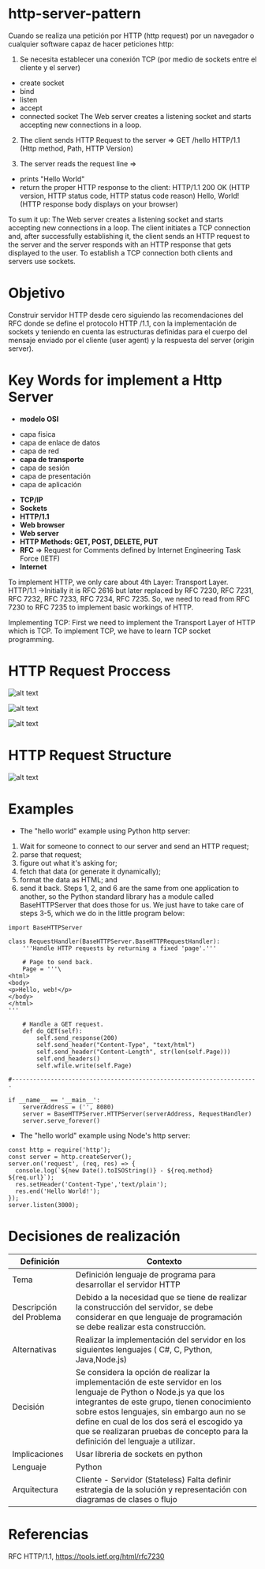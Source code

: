 # http-server-pattern

Cuando se realiza una petición por HTTP (http request) por un navegador o cualquier software capaz de hacer peticiones http:
1. Se necesita establecer una conexión TCP (por medio de sockets entre el cliente y el server)
  - create socket
  - bind
  - listen
  - accept
  - connected socket
  The Web server creates a listening socket and starts accepting new connections in a loop. 
 
 2. The client sends HTTP Request to the server =>
  GET    /hello   HTTP/1.1
  (Http method,   Path,  HTTP Version)
 
 3. The server reads the request line =>
   - prints "Hello World"
   - return the proper HTTP response to the client:
     HTTP/1.1  200   OK (HTTP version, HTTP status code, HTTP status code reason) 
	 Hello, World!  (HTTP response body displays on your browser)

To sum it up: The Web server creates a listening socket and starts accepting new connections in a loop. 
The client initiates a TCP connection and, after successfully establishing it, 
the client sends an HTTP request to the server and the server responds with an HTTP response that gets displayed to the user.
To establish a TCP connection both clients and servers use sockets.

# Objetivo
Construir servidor HTTP desde cero siguiendo las recomendaciones del RFC donde se define el protocolo HTTP /1.1, con la implementación de sockets y teniendo en cuenta las estructuras definidas para el cuerpo del mensaje enviado por el cliente (user agent) y la respuesta del server (origin server).

# Key Words for implement a Http Server

* **modelo OSI**
 - capa fisica
 - capa de enlace de datos
 - capa de red
 - **capa de transporte**
 - capa de sesión
 - capa de presentación
 - capa de aplicación

* **TCP/IP**
* **Sockets**
* **HTTP/1.1**
* **Web browser**
* **Web server**
* **HTTP Methods: GET, POST, DELETE, PUT**
* **RFC** => Request for Comments defined by Internet Engineering Task Force (IETF)  
* **Internet**


To implement HTTP, we only care about 4th Layer: Transport Layer.
HTTP/1.1 →Initially it is RFC 2616 but later replaced by RFC 7230, RFC 7231, RFC 7232, RFC 7233, RFC 7234, RFC 7235. So, we need to read from RFC 7230 to RFC 7235 to implement basic workings of HTTP.

Implementing TCP:
First we need to implement the Transport Layer of HTTP which is TCP.
To implement TCP, we have to learn TCP socket programming.

# HTTP Request Proccess
![alt text](http://www.aosabook.org/en/500L/web-server-images/http-cycle.png)

![alt text](https://cdn-images-1.medium.com/max/1000/1*JSnJtHpU7cWUnWIgGupu7w.png)

![alt text](https://ruslanspivak.com/lsbaws-part1/LSBAWS_HTTP_response_anatomy.png)

# HTTP Request Structure

![alt text](https://cdn-images-1.medium.com/max/1000/1*Yqq-60D9mD4NVuhFd4IoFg.png)

# Examples
- The "hello world" example using Python http server:
1. Wait for someone to connect to our server and send an HTTP request;
2. parse that request;
3. figure out what it's asking for;
4. fetch that data (or generate it dynamically);
5. format the data as HTML; and
6. send it back.
Steps 1, 2, and 6 are the same from one application to another, so the Python standard library has a module called BaseHTTPServer that does those for us. We just have to take care of steps 3-5, which we do in the little program below:

```
import BaseHTTPServer

class RequestHandler(BaseHTTPServer.BaseHTTPRequestHandler):
    '''Handle HTTP requests by returning a fixed 'page'.'''

    # Page to send back.
    Page = '''\
<html>
<body>
<p>Hello, web!</p>
</body>
</html>
'''

    # Handle a GET request.
    def do_GET(self):
        self.send_response(200)
        self.send_header("Content-Type", "text/html")
        self.send_header("Content-Length", str(len(self.Page)))
        self.end_headers()
        self.wfile.write(self.Page)

#----------------------------------------------------------------------

if __name__ == '__main__':
    serverAddress = ('', 8080)
    server = BaseHTTPServer.HTTPServer(serverAddress, RequestHandler)
    server.serve_forever()
```    

- The "hello world" example using Node's http server:
```
const http = require('http');
const server = http.createServer();
server.on('request', (req, res) => {
  console.log(`${new Date().toISOString()} - ${req.method} ${req.url}`);
  res.setHeader('Content-Type','text/plain');
  res.end('Hello World!');
});
server.listen(3000);
```
# Decisiones de realización

| Definición | Contexto |
| ------ | ------ |
| Tema | Definición lenguaje de programa para desarrollar el servidor HTTP|
| Descripción del Problema | Debido a la necesidad que se tiene de realizar la construcción del servidor, se debe considerar en que lenguaje de programación se debe realizar esta construcción.  |
| Alternativas | Realizar la implementación del servidor en los siguientes lenguajes ( C#, C, Python, Java,Node.js)|
| Decisión | Se considera la opción de realizar la implementación de este servidor en los lenguaje de Python o Node.js ya que los integrantes de este grupo, tienen conocimiento sobre estos  lenguajes, sin embargo aun no se define en cual de los dos será el escogido ya que se realizaran pruebas de concepto para la definición del lenguaje a utilizar. |
| Implicaciones | Usar libreria de sockets en python |
| Lenguaje      | Python      |
| Arquitectura  | Cliente - Servidor (Stateless) Falta definir estrategia de la solución y representación con diagramas de clases o flujo |

# Referencias
RFC HTTP/1.1,  https://tools.ietf.org/html/rfc7230

